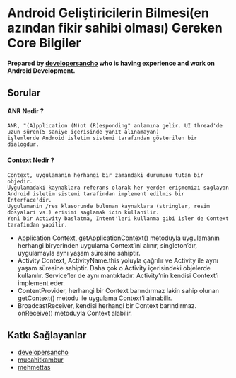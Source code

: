 # Android Geliştiricilerin Bilmesi(en azından fikir sahibi olması) Gereken Core Bilgiler

#### Prepared by [developersancho](https://github.com/developersancho) who is having experience and work on Android Development.

## Sorular

#### ANR Nedir ?
    ANR, "(A)pplication (N)ot (R)esponding" anlamına gelir. UI thread'de uzun süren(5 saniye içerisinde yanıt alınamayan)
    işlemlerde Android isletim sistemi tarafından gösterilen bir dialogdur.

#### Context Nedir ?
    Context, uygulamanin herhangi bir zamandaki durumunu tutan bir objedir.
    Uygulamadaki kaynaklara referans olarak her yerden erişmemizi saglayan Android isletim sistemi tarafindan implement edilmis bir Interface'dir.
    Uygulamanin /res klasorunde bulunan kaynaklara (stringler, resim dosyalari vs.) erisimi saglamak icin kullanilir.
    Yeni bir Activity baslatma, Intent'leri kullanma gibi isler de Context tarafindan yapilir.
    
* Application Context, getApplicationContext() metoduyla uygulamanın herhangi biryerinden uygulama Context’ini alınır, singleton’dır, uygulamayla aynı yaşam süresine sahiptir.
* Activity Context, ActivityName.this yoluyla çağrılır ve Activity ile aynı yaşam süresine sahiptir. Daha çok o Activity içerisindeki objelerde kullanılır. Service’ler de aynı mantıktadır. Activity’nin kendisi Context’i implement eder.
* ContentProvider, herhangi bir Context barındırmaz lakin sahip olunan getContext() metodu ile uygulama Context’i alınabilir.
* BroadcastReceiver, kendisi herhangi bir Context barındırmaz. onReceive() metoduyla Context alabilir.

## Katkı Sağlayanlar
* [developersancho](https://github.com/developersancho)
* [mucahitkambur](https://github.com/mucahitkambur)
* [mehmettas](https://github.com/mehmettas)
